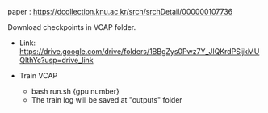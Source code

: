 paper : https://dcollection.knu.ac.kr/srch/srchDetail/000000107736

Download checkpoints in VCAP folder. 

- Link: https://drive.google.com/drive/folders/1BBgZys0Pwz7Y_JlQKrdPSijkMUQlthYc?usp=drive_link

- Train VCAP
  - bash run.sh {gpu number}
  - The train log will be saved at "outputs" folder
